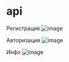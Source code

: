 # api
Регистрация
![image](https://github.com/user-attachments/assets/0d44c631-ad39-49e0-a5af-b6b8829f9937)

Авторизация
![image](https://github.com/user-attachments/assets/a48bd6d5-8a5d-4142-8bd5-3bc45e140e69)

Инфо 
![image](https://github.com/user-attachments/assets/9080c683-a362-45dd-b6af-3bf72af997d5)
